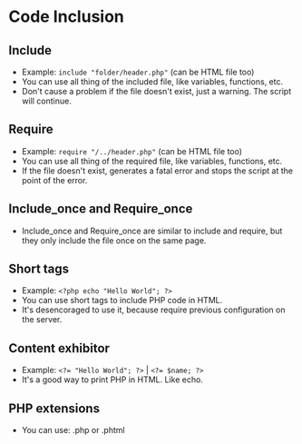 # Code Inclusion
## Include
- Example: `include "folder/header.php"` (can be HTML file too)
- You can use all thing of the included file, like variables, functions, etc.
- Don't cause a problem if the file doesn't exist, just a warning. The script will continue.

## Require
- Example: `require "/../header.php"` (can be HTML file too)
- You can use all thing of the required file, like variables, functions, etc.
- If the file doesn't exist, generates a fatal error and stops the script at the point of the error.

## Include_once and Require_once
- Include_once and Require_once are similar to include and require, but they only include the file once on the same page.

## Short tags
- Example: `<?php echo "Hello World"; ?>`
- You can use short tags to include PHP code in HTML.
- It's desencoraged to use it, because require previous configuration on the server.

## Content exhibitor
- Example: `<?= "Hello World"; ?>` | `<?= $name; ?>`
- It's a good way to print PHP in HTML. Like echo.

## PHP extensions
- You can use: .php or .phtml